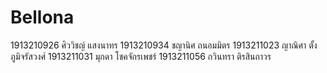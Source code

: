 # Bellona
1913210926 ศิววิชญ์ แสงนาทร
1913210934 ชญานิศ ถนอมมิตร
1913211023 ญาณิศา ตั้งภูมิจรัสวงศ์
1913211031 มุกดา โชคจักรเพชร์
1913211056 กวินทรา ติรสินถาวร

